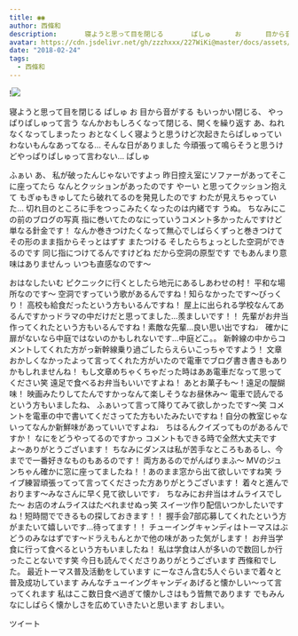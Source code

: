 ```yaml
---
title: ◉◉
author: 西條和
description:       寝ようと思って目を閉じる       ぱしゅ      お      目から音がする       もいっかい閉じる、      やっぱりぱしゅって言う       なんかおもしろくなって閉じる、開くを繰り返す         あ、ねれなく...
avatar: https://cdn.jsdelivr.net/gh/zzzhxxx/227WiKi@master/docs/assets/photo/avatar/nagomi.jpg
date: "2018-02-24"
tags:
  - 西條和
---
```


!![](https://cdn.jsdelivr.net/gh/zzzhxxx/227WiKi-image@master/blog-image/nagomi-2018-02-24_1.jpg)



寝ようと思って目を閉じる
 ぱしゅ
お
目から音がする
 もいっかい閉じる、
やっぱりぱしゅって言う
 なんかおもしろくなって閉じる、開くを繰り返す
   あ、ねれなくなってしまったっ
   おとなくしく寝ようと思うけど次起きたらぱしゅっていわないもんなあってなる…
 そんな日がありました
 今頑張って鳴らそうと思うけどやっぱりぱしゅって言わない…
 ぱしゅ

ふぁい
  あ、    私が破ったんじゃないですよっ
   昨日控え室にソファーがあってそこに座ってたら
なんとクッションがあったのです
 やーい     と思ってクッション抱えて     もぎゅもきゅしてたら破れてるのを発見したのです     わたが見えちゃっていた…
    切れ目のところに手をつっこみたくなったのは内緒です
うぬ。
   ちなみにこの前のブログの写真
 指に巻いてたのなにっていうコメント多かったんですけど
単なる針金です！
   なんか巻きつけたくなって無心でしばらくずっと巻きつけてその形のまま指からそっとはずす
またつける     そしたらちょっとした空洞ができるのです
同じ指につけてるんですけどね
   だから空洞の原型です
  でもあんまり意味はありませんっ
 いつも直感なのです〜

 おはなしたいむ
ピクニックに行くとしたら地元にあるしあわせの村！ 平和な場所なのです〜     空洞ですっていう歌があるんですね！知らなかったです〜びっくり！    高校も給食だったという方もいるんですね！ 屋上に出られる学校なんてあるんですかっドラマの中だけだと思ってました…羨ましいです！！     先輩がお弁当作ってくれたという方もいるんですね！素敵な先輩…良い思い出ですね♩ 確かに扉がないなら中庭ではないのかもしれないです…中庭どこ。。    新幹線の中からコメントしてくれた方がっ新幹線乗り過ごしたらえらいこっちゃですよう！     文章おかしくなかったよって言ってくれた方がいたので電車でブログ書き書きもありかもしれませんね！ もし文章めちゃくちゃだった時はああ電車だなって思ってください笑     遠足で食べるお弁当もいいですよね！ あとお菓子も〜！遠足の醍醐味！ 映画みたりしてたんですかっなんて楽しそうなお昼休み〜     電車で読んでるという方もいましたね、 ふぁいって言って降りてみて欲しかったです〜笑     コメントを電車の中で書いてくださってた方もいたみたいですね！自分の教室じゃないってなんか新鮮味があっていいですよね♩     ちはるんクイズってものがあるんですか！ なにをどうやってるのですかっ コメントもできる時で全然大丈夫ですよ〜ありがとうございます！
ちなみにダンスは私が苦手なところもあるし、今までで一番好きなものもあるのです！ 両方あるのでがんばりまふ〜
MVのジュンちゃん確かに窓に座ってましたね！！あのまま窓から出て欲しいですね笑
ライブ練習頑張ってって言ってくださった方ありがとうございます！ 着々と進んでおります〜みなさんに早く見て欲しいです♩     ちなみにお弁当はオムライスでした〜 お店のオムライスはたべれませぬっ笑 スイーツ作り配信いつかしたいですね！短時間でできるもの探しておきます！！     握手会7部応募してくれたという方がまたいて嬉しいです…待ってます！！ チューイングキャンディはトーマスはぶどうのみなはずです〜ドラえもんとかで他の味があった気がします！     お弁当学食に行って食べるという方もいましたね！ 私は学食は人が多いので数回しか行ったことないです笑
    今日も読んでくださりありがとうございます
西條和でした。
  最近トーマス普及活動をしています
 にーなさん含む5人ぐらいまで着々と普及成功しています     みんなチューイングキャンディあげると懐かしい〜って言ってくれます
私はここ数日食べ過ぎて懐かしさはもう皆無であります     でもみんなにしばらく懐かしさを広めていきたいと思います
 おしまい。


ツイート



